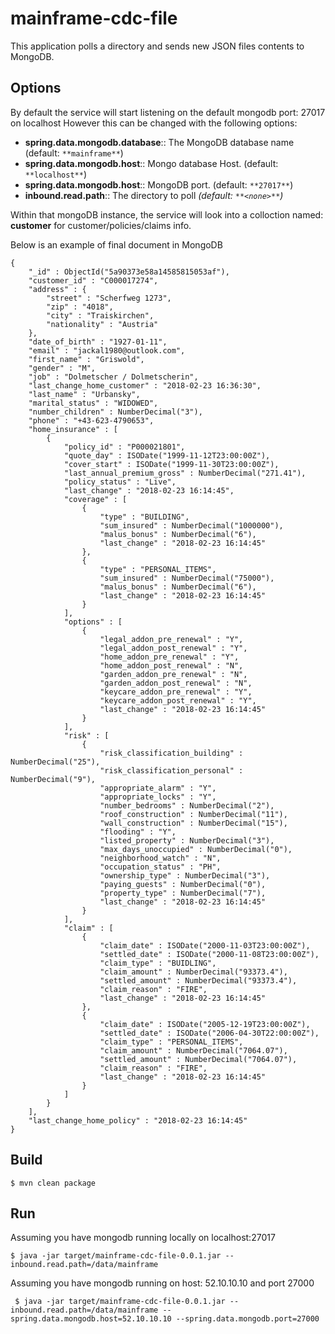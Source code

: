 
# mainframe-cdc-file

This application polls a directory and sends new JSON files contents to MongoDB.

## Options


By default the service will start listening on the default mongodb port: 27017 on localhost
However this can be changed with the following options:

 - **spring.data.mongodb.database**:: The MongoDB database name (default: `**mainframe**`)
 - **spring.data.mongodb.host**:: Mongo database Host. (default: `**localhost**`)
 - **spring.data.mongodb.host**:: MongoDB port. (default: `**27017**`)
 - **inbound.read.path**:: The directory to poll *(default: `**<none>**`)*
 
Within that mongoDB instance, the service will look into a colloction named: **customer** for customer/policies/claims info.


Below is an example of final document in MongoDB
 ```
 {
     "_id" : ObjectId("5a90373e58a14585815053af"),
     "customer_id" : "C000017274",
     "address" : {
         "street" : "Scherfweg 1273",
         "zip" : "4018",
         "city" : "Traiskirchen",
         "nationality" : "Austria"
     },
     "date_of_birth" : "1927-01-11",
     "email" : "jackal1980@outlook.com",
     "first_name" : "Griswold",
     "gender" : "M",
     "job" : "Dolmetscher / Dolmetscherin",
     "last_change_home_customer" : "2018-02-23 16:36:30",
     "last_name" : "Urbansky",
     "marital_status" : "WIDOWED",
     "number_children" : NumberDecimal("3"),
     "phone" : "+43-623-4790653",
     "home_insurance" : [
         {
             "policy_id" : "P000021801",
             "quote_day" : ISODate("1999-11-12T23:00:00Z"),
             "cover_start" : ISODate("1999-11-30T23:00:00Z"),
             "last_annual_premium_gross" : NumberDecimal("271.41"),
             "policy_status" : "Live",
             "last_change" : "2018-02-23 16:14:45",
             "coverage" : [
                 {
                     "type" : "BUILDING",
                     "sum_insured" : NumberDecimal("1000000"),
                     "malus_bonus" : NumberDecimal("6"),
                     "last_change" : "2018-02-23 16:14:45"
                 },
                 {
                     "type" : "PERSONAL_ITEMS",
                     "sum_insured" : NumberDecimal("75000"),
                     "malus_bonus" : NumberDecimal("6"),
                     "last_change" : "2018-02-23 16:14:45"
                 }
             ],
             "options" : [
                 {
                     "legal_addon_pre_renewal" : "Y",
                     "legal_addon_post_renewal" : "Y",
                     "home_addon_pre_renewal" : "Y",
                     "home_addon_post_renewal" : "N",
                     "garden_addon_pre_renewal" : "N",
                     "garden_addon_post_renewal" : "N",
                     "keycare_addon_pre_renewal" : "Y",
                     "keycare_addon_post_renewal" : "Y",
                     "last_change" : "2018-02-23 16:14:45"
                 }
             ],
             "risk" : [
                 {
                     "risk_classification_building" : NumberDecimal("25"),
                     "risk_classification_personal" : NumberDecimal("9"),
                     "appropriate_alarm" : "Y",
                     "appropriate_locks" : "Y",
                     "number_bedrooms" : NumberDecimal("2"),
                     "roof_construction" : NumberDecimal("11"),
                     "wall_construction" : NumberDecimal("15"),
                     "flooding" : "Y",
                     "listed_property" : NumberDecimal("3"),
                     "max_days_unoccupied" : NumberDecimal("0"),
                     "neighborhood_watch" : "N",
                     "occupation_status" : "PH",
                     "ownership_type" : NumberDecimal("3"),
                     "paying_guests" : NumberDecimal("0"),
                     "property_type" : NumberDecimal("7"),
                     "last_change" : "2018-02-23 16:14:45"
                 }
             ],
             "claim" : [
                 {
                     "claim_date" : ISODate("2000-11-03T23:00:00Z"),
                     "settled_date" : ISODate("2000-11-08T23:00:00Z"),
                     "claim_type" : "BUIDLING",
                     "claim_amount" : NumberDecimal("93373.4"),
                     "settled_amount" : NumberDecimal("93373.4"),
                     "claim_reason" : "FIRE",
                     "last_change" : "2018-02-23 16:14:45"
                 },
                 {
                     "claim_date" : ISODate("2005-12-19T23:00:00Z"),
                     "settled_date" : ISODate("2006-04-30T22:00:00Z"),
                     "claim_type" : "PERSONAL_ITEMS",
                     "claim_amount" : NumberDecimal("7064.07"),
                     "settled_amount" : NumberDecimal("7064.07"),
                     "claim_reason" : "FIRE",
                     "last_change" : "2018-02-23 16:14:45"
                 }
             ]
         }
     ],
     "last_change_home_policy" : "2018-02-23 16:14:45"
 }

 ```



## Build

```
$ mvn clean package

```

## Run

Assuming you have mongodb running locally on localhost:27017

```
$ java -jar target/mainframe-cdc-file-0.0.1.jar --inbound.read.path=/data/mainframe
```


Assuming you have mongodb running on host: 52.10.10.10 and port 27000

```
 $ java -jar target/mainframe-cdc-file-0.0.1.jar --inbound.read.path=/data/mainframe --spring.data.mongodb.host=52.10.10.10 --spring.data.mongodb.port=27000
```



